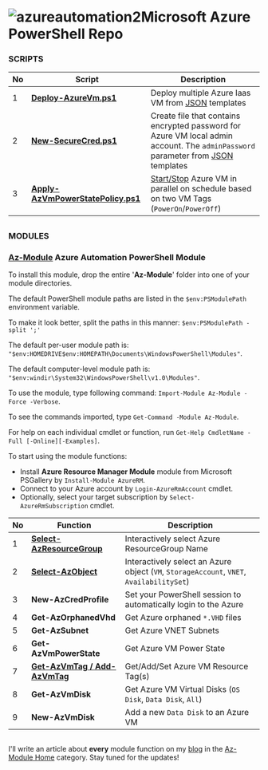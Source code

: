 # ![azureautomation2](https://cloud.githubusercontent.com/assets/6964549/17082193/9aade278-517d-11e6-8db1-1f04fb786e81.png)Microsoft Azure PowerShell Repo

### SCRIPTS

|No|Script|Description|
|----|----|----|
|1|[<b>Deploy-AzureVm.ps1</b>](https://github.com/rgel/Azure/blob/master/Deploy-AzureVm.ps1)|Deploy multiple Azure Iaas VM from [JSON](https://github.com/rgel/Azure/tree/master/JSON) templates|
|2|[<b>New-SecureCred.ps1</b>](https://github.com/rgel/Azure/blob/master/New-SecureCred.ps1)|Create file that contains encrypted password for Azure VM local admin account. The `adminPassword` parameter from [JSON](https://github.com/rgel/Azure/tree/master/JSON) templates|
|3|[<b>Apply-AzVmPowerStatePolicy.ps1</b>](https://github.com/rgel/Azure/blob/master/Apply-AzVmPowerStatePolicy.ps1)|[Start/Stop](https://ps1code.com/2017/06/28/stop-start-azure-vm-schedule) Azure VM in parallel on schedule based on two VM Tags (`PowerOn`/`PowerOff`)|

##
### MODULES

### [<ins>Az-Module</ins>](https://github.com/rgel/Azure/tree/master/Az-Module) Azure Automation PowerShell Module

To install this module, drop the entire '<b>Az-Module</b>' folder into one of your module directories.

The default PowerShell module paths are listed in the `$env:PSModulePath` environment variable.

To make it look better, split the paths in this manner: `$env:PSModulePath -split ';'`

The default per-user module path is: `"$env:HOMEDRIVE$env:HOMEPATH\Documents\WindowsPowerShell\Modules"`.

The default computer-level module path is: `"$env:windir\System32\WindowsPowerShell\v1.0\Modules"`.

To use the module, type following command: `Import-Module Az-Module -Force -Verbose`.

To see the commands imported, type `Get-Command -Module Az-Module`.

For help on each individual cmdlet or function, run `Get-Help CmdletName -Full [-Online][-Examples]`.

To start using the module functions:

+ Install <b>Azure Resource Manager Module</b> module from Microsoft PSGallery by `Install-Module AzureRM`.
+ Connect to your Azure account by `Login-AzureRmAccount` cmdlet.
+ Optionally, select your target subscription by `Select-AzureRmSubscription` cmdlet.

|No|Function|Description|
|----|----|----|
|1|[<b>Select-AzResourceGroup</b>](https://ps1code.com/2017/06/29/azure-vm-tags)|Interactively select Azure ResourceGroup Name|
|2|[<b>Select-AzObject</b>](https://ps1code.com/2017/06/29/azure-vm-tags)|Interactively select an Azure object (`VM`, `StorageAccount`, `VNET`, `AvailabilitySet`)|
|3|<b>New-AzCredProfile</b>|Set your PowerShell session to automatically login to the Azure|
|4|<b>Get-AzOrphanedVhd</b>|Get Azure orphaned `*.VHD` files|
|5|<b>Get-AzSubnet</b>|Get Azure VNET Subnets|
|6|<b>Get-AzVmPowerState</b>|Get Azure VM Power State|
|7|[<b>Get-AzVmTag / Add-AzVmTag</b>](https://ps1code.com/2017/06/29/azure-vm-tags)|Get/Add/Set Azure VM Resource Tag(s)|
|8|<b>Get-AzVmDisk</b>|Get Azure VM Virtual Disks (`OS Disk`, `Data Disk`, `All`)|
|9|<b>New-AzVmDisk</b>|Add a new `Data Disk` to an Azure VM|

##
I'll write an article about <b>every</b> module function on my [blog](https://ps1code.com/) in the [Az-Module Home](https://ps1code.com/category/powershell/azure/az-module) category. Stay tuned for the updates!
